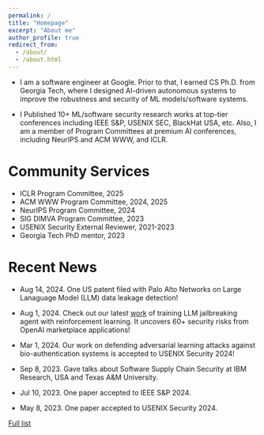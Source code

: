 ```yaml
---
permalink: /
title: "Homepage"
excerpt: "About me"
author_profile: true
redirect_from: 
  - /about/
  - /about.html
---
```


* I am a software engineer at Google. Prior to that, I earned CS Ph.D. from Georgia Tech, where I designed AI-driven autonomous systems to improve the robustness and security of ML models/software systems.

* I Published 10+ ML/software security research works at top-tier conferences including IEEE S&P, USENIX SEC, BlackHat USA, etc. Also, I am a member of Program Committees at premium AI conferences, including NeurIPS and ACM WWW, and ICLR.



Community Services
=====
* ICLR Program Committee, 2025
* ACM WWW Program Committee, 2024, 2025
* NeurIPS Program Committee, 2024
* SIG DIMVA Program Committee, 2023
* USENIX Security External Reviewer, 2021-2023
* Georgia Tech PhD mentor, 2023 

Recent News
=====
* Aug 14, 2024. One US patent filed with Palo Alto Networks on Large Lanaguage Model (LLM) data leakage detection!

* Aug 1, 2024. Check out our latest [work](https://arxiv.org/pdf/2407.16667) of training LLM jailbreaking agent with reinforcement learning. It uncovers 60+ security risks from OpenAI marketplace applications!

* Mar 1, 2024. Our work on defending adversarial learning attacks against bio-authentication systems is accepted to USENIX Security 2024!

* Sep 8, 2023. Gave talks about Software Supply Chain Security at IBM Research, USA and Texas A&M University.

* Jul 10, 2023. One paper accepted to IEEE S&P 2024.

* May 8, 2023. One paper accepted to USENIX Security 2024.

[Full list](/news)






